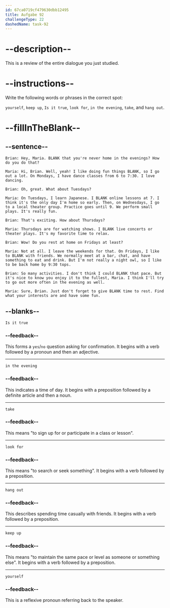 ```yaml
---
id: 67ca0719cf479630dbb12495
title: Aufgabe 92
challengeType: 22
dashedName: task-92
---
```


<!-- REVIEW -->

# --description--

This is a review of the entire dialogue you just studied.

# --instructions--

Write the following words or phrases in the correct spot:

`yourself`, `keep up`, `Is it true`, `look for`, `in the evening`, `take`, and `hang out`.

# --fillInTheBlank--

## --sentence--

`Brian: Hey, Maria. BLANK that you're never home in the evenings? How do you do that?`

`Maria: Hi, Brian. Well, yeah! I like doing fun things BLANK, so I go out a lot. On Mondays, I have dance classes from 6 to 7:30. I love dancing.`

`Brian: Oh, great. What about Tuesdays?`

`Maria: On Tuesdays, I learn Japanese. I BLANK online lessons at 7. I think it's the only day I'm home so early. Then, on Wednesdays, I go to a local theater group. Practice goes until 9. We perform small plays. It's really fun.`

`Brian: That's exciting. How about Thursdays?`

`Maria: Thursdays are for watching shows. I BLANK live concerts or theater plays. It's my favorite time to relax.`

`Brian: Wow! Do you rest at home on Fridays at least?`

`Maria: Not at all. I leave the weekends for that. On Fridays, I like to BLANK with friends. We normally meet at a bar, chat, and have something to eat and drink. But I'm not really a night owl, so I like to be back home by 9:30 tops.`

`Brian: So many activities. I don't think I could BLANK that pace. But it's nice to know you enjoy it to the fullest, Maria. I think I'll try to go out more often in the evening as well.`

`Maria: Sure, Brian. Just don't forget to give BLANK time to rest. Find what your interests are and have some fun.`

## --blanks--

`Is it true`

### --feedback--

This forms a `yes`/`no` question asking for confirmation. It begins with a verb followed by a pronoun and then an adjective.

---

`in the evening`

### --feedback--

This indicates a time of day. It begins with a preposition followed by a definite article and then a noun.

---

`take`

### --feedback--

This means "to sign up for or participate in a class or lesson".

---

`look for`

### --feedback--

This means "to search or seek something". It begins with a verb followed by a preposition.

---

`hang out`

### --feedback--

This describes spending time casually with friends. It begins with a verb followed by a preposition.

---

`keep up`

### --feedback--

This means "to maintain the same pace or level as someone or something else". It begins with a verb followed by a preposition.

---

`yourself`

### --feedback--

This is a reflexive pronoun referring back to the speaker. 
